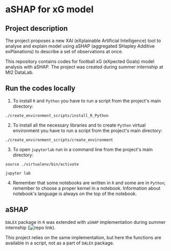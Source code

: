 # aSHAP for xG model

## Project description

The project proposes a new XAI (eXplainable Artificial Intelligence) tool to analyse and explain model using aSHAP (aggregated SHapley Additive exPlanations) to describe a set of observations at once.

This repository contains codes for football xG (eXpected Goals) model analysis with aSHAP. The project was created during summer internship at MI2 DataLab.

## Run the codes locally

1. To install `R` and `Python` you have to run a script from the project's main directory: 
```console
./create_environment_scripts/install_R_Python
```
2. To install all the necessary libraries and to create `Python` virtual environment you have to run a script from the project's main directory:
```console
./create_environment_scripts/create_environment
```
3. To open `jupyterlab` run in a command line from the project's main directory:

```console
source ./virtualenv/bin/activate

jupyter lab
```
4. Remember that some notebooks are written in `R` and some are in `Python`; remember to choose a proper kernel in a notebook. Information about notebook's language is always on the top of the notebook.

## aSHAP

`DALEX` package in `R` was extended with `aSHAP` implementation during summer internship (![repo link](https://github.com/adrianstando/DALEX-aggregated-SHAP-extension)). 

This project relies on the same implementation, but here the functions are available in a script, not as a part of `DALEX` package.
